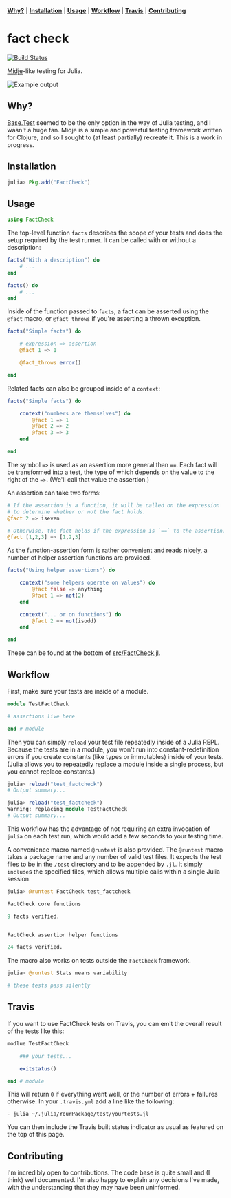 **[Why?](#why)** |
**[Installation](#installation)** |
**[Usage](#usage)** |
**[Workflow](#workflow)** |
**[Travis](#travis)** |
**[Contributing](#contributing)**

# fact check

[![Build Status](https://travis-ci.org/JuliaLang/FactCheck.jl.png)](https://travis-ci.org/JuliaLang/FactCheck.jl)


[Midje](https://github.com/marick/Midje)-like testing for Julia.

![Example output](http://img594.imageshack.us/img594/8189/screenshot20130329at222.png)

## Why?

[Base.Test](https://github.com/JuliaLang/julia/blob/master/base/test.jl) seemed to be the only option in the way of Julia testing, and I wasn't a huge fan.
Midje is a simple and powerful testing framework written for Clojure, and so I sought to (at least partially) recreate it.
This is a work in progress.

## Installation

```jl
julia> Pkg.add("FactCheck")
```

## Usage

```jl
using FactCheck
```

The top-level function `facts` describes the scope of your tests and does the setup required by the test runner.
It can be called with or without a description:

```jl
facts("With a description") do
    # ...
end

facts() do
    # ...
end
```

Inside of the function passed to `facts`, a fact can be asserted using the `@fact` macro, or `@fact_throws` if you're asserting a thrown exception.

```jl
facts("Simple facts") do

    # expression => assertion
    @fact 1 => 1

    @fact_throws error()

end
```

Related facts can also be grouped inside of a `context`:

```jl
facts("Simple facts") do

    context("numbers are themselves") do
        @fact 1 => 1
        @fact 2 => 2
        @fact 3 => 3
    end

end
```

The symbol `=>` is used as an assertion more general than `==`.
Each fact will be transformed into a test, the type of which depends on the value to the right of the `=>`.
(We'll call that value the assertion.)

An assertion can take two forms:

```jl
# If the assertion is a function, it will be called on the expression
# to determine whether or not the fact holds.
@fact 2 => iseven

# Otherwise, the fact holds if the expression is `==` to the assertion.
@fact [1,2,3] => [1,2,3]
```

As the function-assertion form is rather convenient and reads nicely, a number of helper assertion functions are provided.

```jl
facts("Using helper assertions") do

    context("some helpers operate on values") do
        @fact false => anything
        @fact 1 => not(2)
    end

    context("... or on functions") do
        @fact 2 => not(isodd)
    end

end
```

These can be found at the bottom of [src/FactCheck.jl](https://github.com/JuliaLang/FactCheck.jl/blob/master/src/FactCheck.jl).

## Workflow

First, make sure your tests are inside of a module.

```jl
module TestFactCheck

# assertions live here

end # module
```

Then you can simply `reload` your test file repeatedly inside of a Julia REPL.
Because the tests are in a module, you won't run into constant-redefinition errors if you create constants (like types or immutables) inside of your tests.
(Julia allows you to repeatedly replace a module inside a single process, but you cannot replace constants.)

```jl
julia> reload("test_factcheck")
# Output summary...

julia> reload("test_factcheck")
Warning: replacing module TestFactCheck
# Output summary...
```

This workflow has the advantage of not requiring an extra invocation of `julia` on each test run, which would add a few seconds to your testing time.

A convenience macro named `@runtest` is also provided.
The `@runtest` macro takes a package name and any number of valid test files.
It expects the test files to be in the `/test` directory and to be appended by `.jl`.
It simply `include`s the specified files, which allows multiple calls within a single Julia session.

```jl
julia> @runtest FactCheck test_factcheck

FactCheck core functions

9 facts verified.


FactCheck assertion helper functions

24 facts verified.
```

The macro also works on tests outside the `FactCheck` framework.

```jl
julia> @runtest Stats means variability

# these tests pass silently
```

## Travis

If you want to use FactCheck tests on Travis, you can emit the overall result of the tests like this:

```jl
modlue TestFactCheck

    ### your tests...

    exitstatus()

end # module
```

This will return `0` if everything went well, or the number of errors + failures otherwise. In your `.travis.yml` add a line like the following:

```
- julia ~/.julia/YourPackage/test/yourtests.jl
```

You can then include the Travis built status indicator as usual as featured on the top of this page.

## Contributing

I'm incredibly open to contributions.
The code base is quite small and (I think) well documented.
I'm also happy to explain any decisions I've made, with the understanding that they may have been uninformed.
